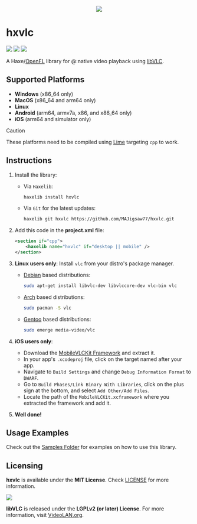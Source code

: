 <p align="center">
	 <img src="https://github.com/MAJigsaw77/hxvlc/raw/main/logo.png" />
</p>

# hxvlc

![](https://img.shields.io/github/repo-size/MAJigsaw77/hxvlc) ![](https://badgen.net/github/open-issues/MAJigsaw77/hxvlc) ![](https://badgen.net/badge/license/MIT/green)

A Haxe/[OpenFL](https://www.openfl.org) library for @:native video playback using [libVLC](https://www.videolan.org/vlc/libvlc.html).

## Supported Platforms

- **Windows** (x86_64 only)
- **MacOS** (x86_64 and arm64 only)
- **Linux**
- **Android** (arm64, armv7a, x86, and x86_64 only)
- **iOS** (arm64 and simulator only)

> [!CAUTION]
> These platforms need to be compiled using [Lime](https://lime.openfl.org) targeting `cpp` to work.

## Instructions

1. Install the library:
	- Via `Haxelib`:
	  ```bash
	  haxelib install hxvlc
	  ```
	- Via `Git` for the latest updates:
	  ```bash
	  haxelib git hxvlc https://github.com/MAJigsaw77/hxvlc.git
	  ```

2. Add this code in the **project.xml** file:
	```xml
	<section if="cpp">
		<haxelib name="hxvlc" if="desktop || mobile" />
	</section>
	```

3. **Linux users only**: Install `vlc` from your distro's package manager.
	- [Debian](https://debian.org) based distributions:
		```bash
		sudo apt-get install libvlc-dev libvlccore-dev vlc-bin vlc
		```
	- [Arch](https://archlinux.org) based distributions:
		```bash
		sudo pacman -S vlc
		```
	- [Gentoo](https://www.gentoo.org) based distributions:
		```bash
		sudo emerge media-video/vlc
		```

4. **iOS users only**: 
	- Download the [MobileVLCKit Framework](https://download.videolan.org/cocoapods/unstable/MobileVLCKit-3.6.0b10-615f96dc-4733d1cc.tar.xz) and extract it.
	- In your app's `.xcodeproj` file, click on the target named after your app.
	- Navigate to `Build Settings` and change `Debug Information Format` to `DWARF`.
	- Go to `Build Phases/Link Binary With Libraries`, click on the plus sign at the bottom, and select `Add Other/Add Files`.
	- Locate the path of the `MobileVLCKit.xcframework` where you extracted the framework and add it.

5. **Well done!**

## Usage Examples

Check out the [Samples Folder](samples/) for examples on how to use this library.

## Licensing

**hxvlc** is available under the **MIT License**. Check [LICENSE](./LICENSE) for more information.

![](https://images.videolan.org/images/goodies/Cone-Video-small.png)

**libVLC** is released under the **LGPLv2 (or later) License**. For more information, visit [VideoLAN.org](https://videolan.org/legal.html).
